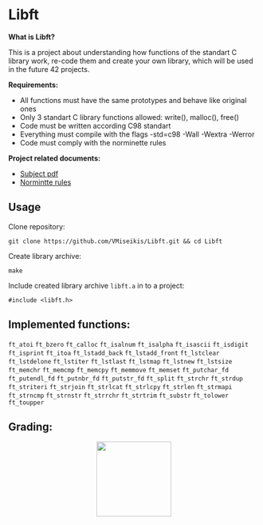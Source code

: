 # Libft
**What is Libft?**

This is a project about understanding how functions of the standart C library work, re-code them and create your own library, which will be used in the future 42 projects.

**Requirements:**
- All functions must have the same prototypes and behave like original ones
- Only 3 standart C library functions allowed: write(), malloc(), free()
- Code must be written according C98 standart
- Everything must compile with the flags -std=c98 -Wall -Wextra -Werror
- Code must comply with the norminette rules

**Project related documents:**
- [Subject pdf](https://github.com/VMiseikis/42-Course/blob/master/Subject%20PDFs/libft.en.subject.pdf) </br>
- [Normintte rules](https://github.com/VMiseikis/42-Course/blob/master/Norminette/en.norm.pdf)

## Usage

Clone repository:
```
git clone https://github.com/VMiseikis/Libft.git && cd Libft
```

Create library archive:
```
make
```

Include created library archive `libft.a` in to a project:
```
#include <libft.h>
```

## Implemented functions:
`ft_atoi` `ft_bzero` `ft_calloc` `ft_isalnum` `ft_isalpha` `ft_isascii` `ft_isdigit` `ft_isprint` `ft_itoa` `ft_lstadd_back`
`ft_lstadd_front` `ft_lstclear` `ft_lstdelone` `ft_lstiter` `ft_lstlast` `ft_lstmap` `ft_lstnew` `ft_lstsize` `ft_memchr`
`ft_memcmp` `ft_memcpy` `ft_memmove` `ft_memset` `ft_putchar_fd` `ft_putendl_fd` `ft_putnbr_fd` `ft_putstr_fd`  `ft_split`
`ft_strchr` `ft_strdup` `ft_striteri` `ft_strjoin` `ft_strlcat` `ft_strlcpy` `ft_strlen` `ft_strmapi` `ft_strncmp` `ft_strnstr`
`ft_strrchr` `ft_strtrim` `ft_substr` `ft_tolower` `ft_toupper`

## Grading:
<div align="center">
<img width="150" alt="" src="https://user-images.githubusercontent.com/76685849/216123114-11468958-bc2f-4e1b-84ac-1e9a011f6e55.png">
</div>
